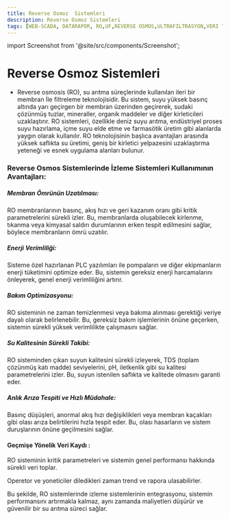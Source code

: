 ```yaml
---
title: Reverse Osmoz  Sistemleri
description: Reverse Osmoz Sistemleri
tags: [WEB-SCADA, DATARAPOR, RO,UF,REVERSE OSMOS,ULTRAFILTRASYON,VERI TOPLAMA]
---
```


import Screenshot from '@site/src/components/Screenshot';

# Reverse Osmoz  Sistemleri


  <Screenshot url='/img/10101.png' />

 
* Reverse osmosis (RO), su arıtma süreçlerinde kullanılan ileri bir membran İle filtreleme teknolojisidir. Bu sistem, suyu yüksek basınç altında yarı geçirgen bir membran üzerinden geçirerek, sudaki çözünmüş tuzlar, mineraller, organik maddeler ve diğer kirleticileri uzaklaştırır. RO sistemleri, özellikle deniz suyu arıtma, endüstriyel proses suyu hazırlama, içme suyu elde etme ve farmasötik üretim gibi alanlarda yaygın olarak kullanılır. RO teknolojisinin başlıca avantajları arasında yüksek saflıkta su üretimi, geniş bir kirletici yelpazesini uzaklaştırma yeteneği ve esnek uygulama alanları bulunur.

 
 ### Reverse Osmos Sistemlerinde İzleme Sistemleri Kullanımının Avantajları:

##### Membran Ömrünün Uzatılması:
RO membranlarının basınç, akış hızı ve geri kazanım oranı gibi kritik parametrelerini sürekli izler. Bu, membranlarda oluşabilecek kirlenme, tıkanma veya kimyasal saldırı durumlarının erken tespit edilmesini sağlar, böylece membranların ömrü uzatılır.

##### Enerji Verimliliği:
Sisteme özel hazırlanan PLC yazılımları ile pompaların ve diğer ekipmanların enerji tüketimini optimize eder. Bu, sistemin gereksiz enerji harcamalarını önleyerek, genel enerji verimliliğini artırır.

##### Bakım Optimizasyonu: 
RO sisteminin ne zaman temizlenmesi veya bakıma alınması gerektiği veriye dayalı olarak belirlenebilir. Bu, gereksiz bakım işlemlerinin önüne geçerken, sistemin sürekli yüksek verimlilikte çalışmasını sağlar.
##### Su Kalitesinin Sürekli Takibi:
RO sisteminden çıkan suyun kalitesini sürekli izleyerek, TDS (toplam çözünmüş katı madde) seviyelerini, pH, iletkenlik gibi su kalitesi parametrelerini izler. Bu, suyun istenilen saflıkta ve kalitede olmasını garanti eder.

##### Anlık Arıza Tespiti ve Hızlı Müdahale:
Basınç düşüşleri, anormal akış hızı değişiklikleri veya membran kaçakları gibi olası arıza belirtilerini hızla tespit eder. Bu, olası hasarların ve sistem duruşlarının önüne geçilmesini sağlar.

#### Geçmişe Yönelik Veri Kaydı : 
RO sisteminin kritik parametreleri ve sistemin genel performansı hakkında sürekli veri toplar.

Operetor ve yoneticiler diledikleri zaman trend ve rapora ulasabilirler.


Bu şekilde, RO sistemlerinde izleme sistemlerinin entegrasyonu, sistemin performansını artırmakla kalmaz, aynı zamanda maliyetleri düşürür ve güvenilir bir su arıtma süreci sağlar.


 


 